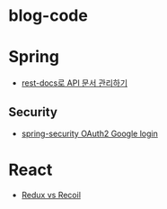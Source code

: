 # blog-code

# Spring

- [rest-docs로 API 문서 관리하기](https://github.com/TeTedo/blog-code/tree/main/spring-rest-docs)

## Security

- [spring-security OAuth2 Google login](https://github.com/TeTedo/blog-code/tree/main/spring-security-oauth)

# React

- [Redux vs Recoil](https://github.com/TeTedo/blog-code/tree/main/react-redux-recoil)
